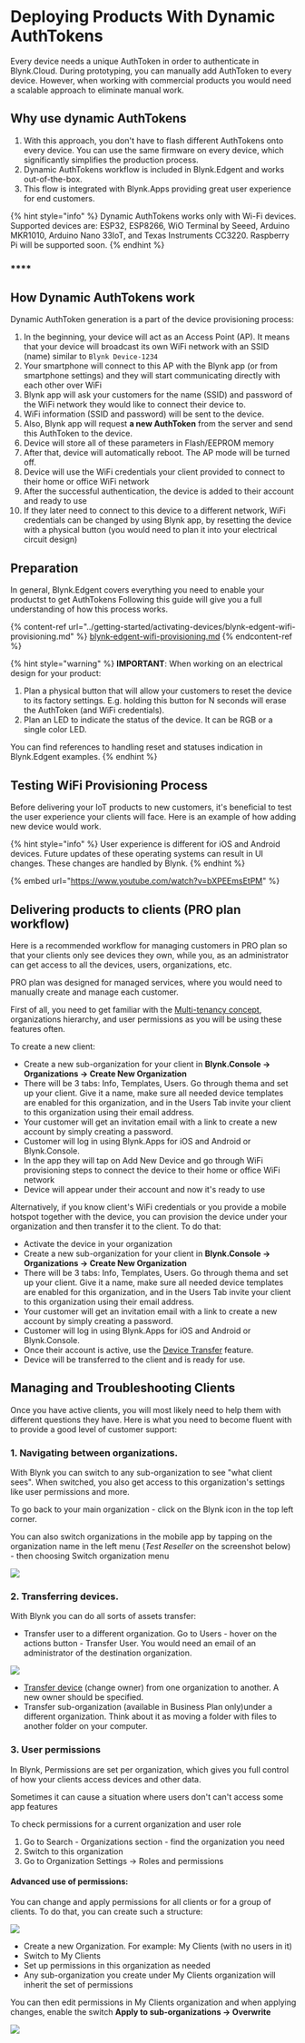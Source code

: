 # Deploying Products With Dynamic AuthTokens

Every device needs a unique AuthToken in order to authenticate in Blynk.Cloud. During prototyping, you can manually add AuthToken to every device. However, when working with commercial products you would need a scalable approach to eliminate manual work.



## Why use dynamic AuthTokens

1. With this approach, you don't have to flash different AuthTokens onto every device. You can use the same firmware on every device, which significantly simplifies the production process.
2. Dynamic AuthTokens workflow is included in Blynk.Edgent and works out-of-the-box.
3. This flow is integrated with Blynk.Apps providing great user experience for end customers.&#x20;

{% hint style="info" %}
Dynamic AuthTokens works only with Wi-Fi devices. Supported devices are: ESP32, ESP8266, WiO Terminal by Seeed, Arduino MKR1010, Arduino Nano 33IoT, and Texas Instruments CC3220. Raspberry Pi will be supported soon.
{% endhint %}

### ****

## **How Dynamic AuthTokens work**

Dynamic AuthToken generation is a part of the device provisioning process:

1. In the beginning, your device will act as an Access Point (AP). It means that your device will broadcast its own WiFi network with an SSID (name) similar to `Blynk Device-1234`
2. Your smartphone will connect to this AP with the Blynk app (or from smartphone settings) and they will start communicating directly with each other over WiFi
3. Blynk app will ask your customers for the name (SSID) and password of the WiFi network they would like to connect their device to.
4. WiFi information (SSID and password) will be sent to the device.
5. Also, Blynk app will request **a new AuthToken** from the server and send this AuthToken to the device.
6. Device will store all of these parameters in Flash/EEPROM memory
7. After that, device will automatically reboot. The AP mode will be turned off.
8. Device will use the WiFi credentials your client provided to connect to their home or office WiFi network&#x20;
9. After the successful authentication, the device is added to their account and ready to use
10. If they later need to connect to this device to a different network, WiFi credentials can be changed by using Blynk app, by resetting the device with a physical button (you would need to plan it into your electrical circuit design)



## Preparation

In general, Blynk.Edgent covers everything you need to enable your productst to get AuthTokens Following this guide will give you a full understanding of how this process works.

{% content-ref url="../getting-started/activating-devices/blynk-edgent-wifi-provisioning.md" %}
[blynk-edgent-wifi-provisioning.md](../getting-started/activating-devices/blynk-edgent-wifi-provisioning.md)
{% endcontent-ref %}

{% hint style="warning" %}
**IMPORTANT**: When working on an electrical design for your product:&#x20;

1. Plan a physical button that will allow your customers to reset the device to its factory settings. E.g. holding this button for N seconds will erase the AuthToken (and WiFi credentials).
2. Plan an LED to indicate the status of the device. It can be RGB or a single color LED.

You can find references to handling reset and statuses indication in Blynk.Edgent examples.
{% endhint %}



## Testing WiFi Provisioning Process

Before delivering your IoT products to new customers, it's beneficial to test the user experience your clients will face. Here is an example of how adding new device would work.

{% hint style="info" %}
User experience is different for iOS and Android devices. Future updates of these operating systems can result in UI changes. These changes are handled by Blynk. &#x20;
{% endhint %}

{% embed url="https://www.youtube.com/watch?v=bXPEEmsEtPM" %}

###

## Delivering products to clients (PRO plan workflow)

Here is a recommended workflow for managing customers in PRO plan so that your clients only see devices they own, while you, as an administrator can get access to all the devices, users, organizations, etc.

PRO plan was designed for managed services, where you would need to manually create and manage each customer.&#x20;

First of all, you need to get familiar with the [Multi-tenancy concept](../concepts/multi-tenant-tree-structure.md), organizations hierarchy, and user permissions as you will be using these features often.&#x20;

To create a new client:

* Create a new sub-organization for your client in **Blynk.Console → Organizations -> Create New Organization**
* There will be 3 tabs: Info, Templates, Users.  Go through thema and set up your client. Give it a name, make sure all needed device templates are enabled for this organization, and in the Users Tab invite your client to this organization using their email address. &#x20;
* Your customer will get an invitation email with a link to create a new account by simply creating a password.
* Customer will log in using Blynk.Apps for iOS and Android or Blynk.Console.
* In the app they will tap on Add New Device and go through WiFi provisioning steps to connect the device to their home or office WiFi network
* Device will appear under their account and now it's ready to use





Alternatively, if you know client's WiFi credentials or you provide a mobile hotspot together with the device, you can provision the device under your organization and then transfer it to the client. To do that:&#x20;

* Activate the device in your organization&#x20;
* Create a new sub-organization for your client in **Blynk.Console → Organizations -> Create New Organization**
* There will be 3 tabs: Info, Templates, Users.  Go through thema and set up your client. Give it a name, make sure all needed device templates are enabled for this organization, and in the Users Tab invite your client to this organization using their email address. &#x20;
* Your customer will get an invitation email with a link to create a new account by simply creating a password.
* Customer will log in using Blynk.Apps for iOS and Android or Blynk.Console.
* Once their account is active, use the [Device Transfer](https://docs.blynk.io/en/blynk.console/devices/actions-with-devices#device-transfer) feature.&#x20;
* Device will be transferred to the client and is ready for use.&#x20;



## Managing and Troubleshooting Clients

Once you have active clients, you will most likely need to help them with different questions they have. Here is what you need to become fluent with to provide a good level of customer support:



### 1. Navigating between organizations.&#x20;

With Blynk you can switch to any sub-organization to see "what client sees". When switched, you also get access to this organization's settings like user permissions and more.

To go back to your main organization - click on the Blynk icon in the top left corner.  &#x20;

You can also switch organizations in the mobile app by tapping on the organization name in the left menu (_Test Reseller_ on the screenshot below) - then choosing Switch organization menu

![](<../.gitbook/assets/image (40).png>)

### 2. Transferring devices.

With Blynk you can do all sorts of assets transfer:

* Transfer user to a different organization. Go to Users - hover on the actions button - Transfer User. You would need an email of an administrator of the destination organization.

![](<../.gitbook/assets/image (38).png>)

&#x20;

* [Transfer device](https://docs.blynk.io/en/blynk.console/devices/actions-with-devices#device-transfer) (change owner) from one organization to another. A new owner should be specified.
* Transfer sub-organization (available in Business Plan only)under a different organization. Think about it as moving a folder with files to another folder on your computer.&#x20;

####

### 3. User permissions&#x20;

In Blynk, Permissions are set per organization, which gives you full control of how your clients access devices and other data.&#x20;

Sometimes it can cause a situation where users don't can't access some app features



To check permissions for a current organization and user role

1. Go to Search - Organizations section - find the organization you need  &#x20;
2. Switch to this organization
3. Go to Organization Settings -> Roles and permissions

#### **Advanced use of permissions:**

You can change and apply permissions for all clients or for a group of clients. To do that, you can create such a structure:



![](<../.gitbook/assets/image (36).png>)

* Create a new Organization. For example: My Clients (with no users in it)
* Switch to My Clients
* Set up permissions in this organization as needed
* Any sub-organization you create under My Clients organization will inherit the set of permissions

You can then edit permissions in My Clients organization and when applying changes, enable the switch **Apply to sub-organizations -> Overwrite**

![](<../.gitbook/assets/image (35).png>)


